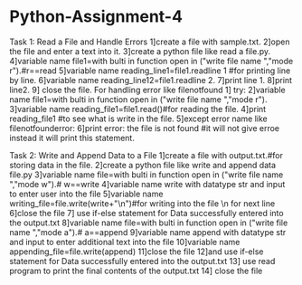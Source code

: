 # Python-Assignment-4
Task 1: Read a File and Handle Errors 
1]create a file with sample.txt.
2]open the file and enter a text into it.
3]create a python file like read a file.py.
4]variable name file1=with bulti in function open in ("write file name ","mode r").#r==read
5]variable name reading_line1=file1.readline 1 #for printing line by line.
6]variable name reading_line12=file1.readline 2.
7]print line 1.
8]print line2.
9] close the file.
For handling error like filenotfound
1] try:
2]variable name file1=with bulti in function open in ("write file name ","mode r").
3]variable name reading_file1=file1.read()#for reading the file.
4]print reading_file1 #to see what is write in the file.
5]except error name like filenotfounderror:
6]print error: the file is not found #it will not give erroe instead it will print this statement.

Task 2: Write and Append Data to a File
1]create a file with output.txt.#for storing data in the file.
2]create a python file like write and append data file.py
3]variable name file=with bulti in function open in ("write file name ","mode w").# w==write
4]variable name write with datatype str and input to enter user into the file
5]variable name writing_file=file.write(write+"\n")#for writing into the file \n for next line
6]close the  file
7] use if-else statement for Data successfully entered into the output.txt
8]variable name file=with bulti in function open in ("write file name ","mode a").# a==append
9]variable name append with datatype str and input to enter additional text into the file
10]variable name appending_file=file.write(append) 
11]close the file 
12]and use if-else statement for Data successfully entered into the output.txt
13] use read program to print the final contents of the output.txt
14] close the file



